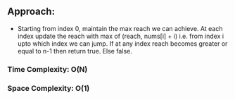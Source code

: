 ## Approach:
* Starting from index 0, maintain the max reach we can achieve. At each index update the reach with max of (reach, nums[i] + i) i.e. from index i upto which index we can jump. If at any index reach becomes greater or equal to n-1 then return true. Else false.
​
### Time Complexity: O(N)
### Space Complexity: O(1)